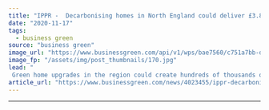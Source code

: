 ```yaml
---
title: "IPPR -  Decarbonising homes in North England could deliver £3.85bn boost"
date: "2020-11-17"
tags: 
  - business green
source: "business green"
image_url: "https://www.businessgreen.com/api/v1/wps/bae7560/c751a7bb-de0c-4687-8900-3ebb15092384/2/Leeds-from-above-185x114.jpg"
image_fp: "/assets/img/post_thumbnails/170.jpg"
lead: "
 Green home upgrades in the region could create hundreds of thousands of jobs and drive down emissions, think tank estimates ..."
article_url: "https://www.businessgreen.com/news/4023455/ippr-decarbonising-homes-north-england-deliver-gbp-85bn-boost"
---
```


---
